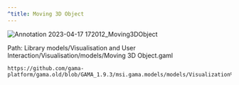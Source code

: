 ```yaml
---
^title: Moving 3D Object
---
```


![Annotation 2023-04-17 172012_Moving3DObject](https://user-images.githubusercontent.com/4437331/232537761-6a0b4430-26b2-4d37-8ade-7a87ae343c47.png)

Path: Library models/Visualisation and User Interaction/Visualisation/models/Moving 3D Object.gaml

```gaml reference
https://github.com/gama-platform/gama.old/blob/GAMA_1.9.3/msi.gama.models/models/Visualization%20and%20User%20Interaction/Visualization/3D%20Visualization/models/Moving%203D%20Object.gaml
```

